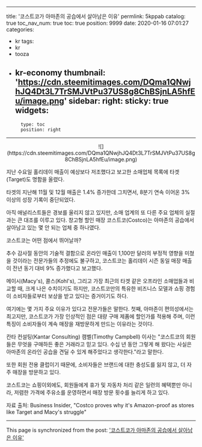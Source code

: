 
---
title: '코스트코가 아마존의 공습에서 살아남은 이유'
permlink: 5kppab
catalog: true
toc_nav_num: true
toc: true
position: 9999
date: 2020-01-16 07:01:27
categories:
- kr
tags:
- kr
- tooza
- kr-economy
thumbnail: 'https://cdn.steemitimages.com/DQma1QNwjhJQ4Dt3L7TrSMJVtPu37US8g8ChBSjnLA5hfEu/image.png'
sidebar:
    right:
        sticky: true
widgets:
    -
        type: toc
        position: right
---


<center>
![](https://cdn.steemitimages.com/DQma1QNwjhJQ4Dt3L7TrSMJVtPu37US8g8ChBSjnLA5hfEu/image.png)
</center>

지난 수요일 홀리데이 매출이 예상보다 저조했다고 보고한 소매업체 목록에 타겟(Target)도 명함을 올렸다.

타겟의 지난해 11월 및 12월 매출은 1.4% 증가한데 그치면서, 8분기 연속 이어온 3% 이상의 성장 기록이 중단되었다.

아직 애널리스트들은 경보를 울리지 않고 있지만, 소매 업계의 또 다른 주요 업체의 실절과는 큰 대조를 이루고 있다. 창고형 할인 매장 코스트코(Costco)는 아마존의 공습에서 살아남고 있는 몇 안 되는 업체 중 하나였다.

코스트코는 어떤 점에서 뛰어날까?

추수 감사절 동안의 기술적 결함으로 온라인 매출이 1,100만 달러의 부정적 영향을 미쳤을 것이라는 전문가들의 추정에도 불구하고, 코스트코는 홀리데이 시즌 동일 매장 매출이 전년 동기 대비 9% 증가했다고 보고했다.

메이시(Macy's), 콜스(Kohl's), 그리고 가장 최근의 타겟 같은 오프라인 소매업들과 비교할 때, 크게 나은 수치이기도 하지만, 코스트코만의 특유한 비즈니스 모델과 쇼핑 경험이 소비자들로부터 보상을 받고 있다는 증거이기도 하다.

여기에는 몇 가지 주요 이유가 있다고 전문가들은 말한다. 첫째, 아마존이 편의성에서는 최고지만, 코스트코가 가장 인상적인 점은 대량 구매 제품에 할인가를 적용해 주며, 이런 특징이 소비자들이 계속 매장을 재방문하게 만드는 이유라는 것이다.

칸타 컨설팅(Kantar Consulting) 캠벨(Timothy Campbell) 이사는 "코스트코의 회원들은 무엇을 구매하든 좋은 거래라고 믿고 있다. 수십 년 동안 그렇게 해 왔다는 사실은 아마존의 온라인 공습을 견딜 수 있게 해주었다고 생각한다."라고 말한다.

또한 회원 전용 클럽이기 때문에, 소비자들은 브랜드에 대한 충성도를 잃지 않고, 더 자주 매장을 방문하고 있다.

코스트코는 쇼핑이외에도, 회원들에게 휴가 및 자동차 처리 같은 일련의 혜택뿐만 아니라, 저렴한 가격에 주유소를 운영하면서 매장 방문 횟수를 늘리게 하고 있다.

자료 출처: Business Insider, "Costco proves why it's Amazon-proof as stores like Target and Macy's struggle"

- - -

This page is synchronized from the post: ['코스트코가 아마존의 공습에서 살아남은 이유'](https://steemit.com/@pius.pius/5kppab)
